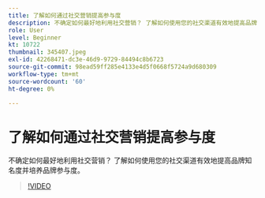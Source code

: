 ```yaml
---
title: 了解如何通过社交营销提高参与度
description: 不确定如何最好地利用社交营销？ 了解如何使用您的社交渠道有效地提高品牌知名度并培养品牌参与度。
role: User
level: Beginner
kt: 10722
thumbnail: 345407.jpeg
exl-id: 42268471-dc3e-46d9-9729-84494c8b6723
source-git-commit: 98ead59ff285e4133e4d5f0668f5724a9d680309
workflow-type: tm+mt
source-wordcount: '60'
ht-degree: 0%

---
```


# 了解如何通过社交营销提高参与度

不确定如何最好地利用社交营销？ 了解如何使用您的社交渠道有效地提高品牌知名度并培养品牌参与度。

>[!VIDEO](https://video.tv.adobe.com/v/345407/?quality=12&learn=on)
